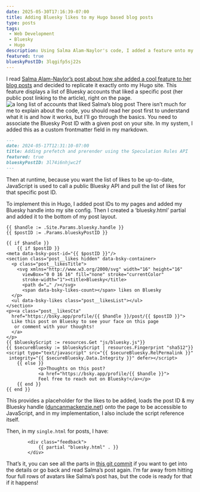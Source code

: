 ```yaml
---
date: 2025-05-30T17:16:39-07:00
title: Adding Bluesky likes to my Hugo based blog posts
type: posts
tags:
 - Web Development
 - Bluesky
 - Hugo
description: Using Salma Alam-Naylor's code, I added a feature onto my Hugo site to display Bluesky 'likes' on my blog posts.
featured: true
blueskyPostID: 3lqgifp5sj22s
---
```


I read [Salma Alam-Naylor’s post about how she added a cool feature to her blog posts]( https://whitep4nth3r.com/blog/show-bluesky-likes-on-blog-posts/) and decided to replicate it exactly onto my Hugo site. This feature displays a list of Bluesky accounts that liked a specific post (her public post linking to the article), right on the page.
![a long list of accounts that liked Salma’s blog post](/images/blueskylikes.png)
There isn’t much for me to explain about the code, you should read her post first to understand what it is and how it works, but I’ll go through the basics. You need to associate the Bluesky Post ID with a given post on your site. In my system, I added this as a custom frontmatter field in my markdown.


```markdown
---
date: 2024-05-17T12:31:10-07:00
title: Adding prefetch and prerender using the Speculation Rules API
featured: true
blueskyPostID: 3l74i6nhjwc2f
---
```

Then at runtime, because you want the list of likes to be up-to-date, JavaScript is used to call a public Bluesky API and pull the list of likes for that specific post ID.

To implement this in Hugo, I added post IDs to my pages and added my Bluesky handle into my site config. Then I created a ‘bluesky.html’ partial and added it to the bottom of my post layout.

```go-html-template
{{ $handle := .Site.Params.bluesky.handle }}
{{ $postID := .Params.blueskyPostID }}

{{ if $handle }}
    {{ if $postID }}
<meta data-bsky-post-id="{{ $postID }}"/>
<section class="post__likes hidden" data-bsky-container>
  <p class="post__likesTitle">
    <svg xmlns="http://www.w3.org/2000/svg" width="16" height="16"
      viewBox="0 0 16 16" fill="none" stroke="currentColor"
      stroke-width="1"><title>Bluesky</title>
      <path d="…" /></svg>
      <span data-bsky-likes-count></span> likes on Bluesky
  </p>
  <ul data-bsky-likes class="post__likesList"></ul>
</section>
<p><a class="post__likesCta"
  href="https://bsky.app/profile/{{ $handle }}/post/{{ $postID }}">
  Like this post on Bluesky to see your face on this page
   or comment with your thoughts!
  </a>
</p>
{{ $blueskyScript := resources.Get "js/bluesky.js"}}
{{ $secureBluesky := $blueskyScript | resources.Fingerprint "sha512"}}
<script type="text/javascript" src="{{ $secureBluesky.RelPermalink }}"
 integrity="{{ $secureBluesky.Data.Integrity }}" defer></script>
    {{ else }}
            <p>Thoughts on this post?
            <a href="https://bsky.app/profile/{{ $handle }}">
            Feel free to reach out on Bluesky!</a></p>
    {{ end }}
{{ end }}
```

This provides a placeholder for the likes to be added, loads the post ID & my Bluesky handle ([duncanmackenzie.net](https://bsky.app/profile/duncanmackenzie.net)) onto the page to be accessible to JavaScript, and in my implementation, I also include the script reference itself.

Then, in my `single.html` for posts, I have:
```go-html-template
        <div class="feedback">
            {{ partial "bluesky.html" . }}
        </div>
```

That’s it, you can see all the parts in [this git commit]( https://github.com/Duncanma/Blog/commit/91060dc05b49452305c2ea86e930aca42f50f9a7) if you want to get into the details or go back and read Salma’s post again. I’m far away from hitting four full rows of avatars like Salma’s post has, but the code is ready for that if it happens!